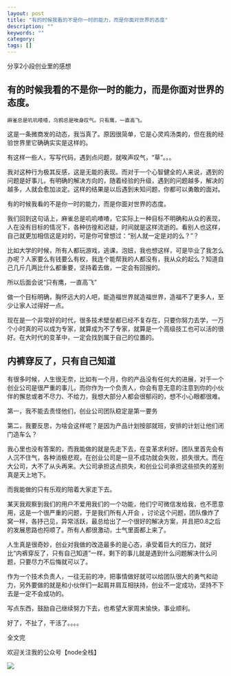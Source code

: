 ```yaml
---
layout: post
title: "有的时候我看的不是你一时的能力，而是你面对世界的态度"
description: ""
keywords: ""
category: 
tags: []
---
```


分享2小段创业里的感想

## 有的时候我看的不是你一时的能力，而是你面对世界的态度。

    麻雀总是叽叽喳喳，乌鸦总是唉身叹气。只有鹰，一直高飞。

这是一条微商发的动态，我当真了。原因很简单，它是心灵鸡汤类的，但在我的经验世界里它确确实实是这样的。

有这样一些人，写写代码，遇到点问题，就唉声叹气，“草”。。。

我对这种行为极其反感，这是无能的表现。而对于一个心智健全的人来说，遇到的问题是好事儿，有明确的解决方向的，随着经验的升级，遇到的问题越多，解决的越多，人就会愈加淡定。这样的结果是以后遇到未知问题，你都可以勇敢的面对。

有的时候我看的不是你一时的能力，而是你面对世界的态度。

我们回到这句话上，麻雀总是叽叽喳喳，它实际上一种目标不明确和从众的表现，人在没有目标的情况下，各种彷徨和迟疑，时间就是这样流逝的。看别人也这样，自己就更加相信这是对的，可是你可曾想过：“别人就一定是对的么？”？

比如大学的时候，所有人都玩游戏，逃课，泡妞，我也想这样，可是毕业了我怎么办呢？人家要么有钱要么有权，我连个能帮我的人都没有，我从众的起么？知道自己几斤几两比什么都重要，坚持着去做，一定会有回报的。

所以后面会说“只有鹰，一直高飞”

做一个目标明确，胸怀远大的人吧，能造福世界就造福世界，造福不了更多人，至少让家人过得好一点。

现在是一个非常好的时代，很多技术壁垒都已经不复存在，只要你努力去学，一万个小时真的可以成为专家，就算成为不了专家，就算是一个高级技工也可以活的很好。在大时代的变革中，一定会找到属于自己的位置的。

## 内裤穿反了，只有自己知道

有很多时候，人生很无奈，比如有一个月，你的产品没有任何大的进展，对于一个创业公司是很严重的事儿，而你作为一个负责人，你会有意无意的注意到你的小伙伴的懈怠或者不尽力、不给力，我想大部分人都会很郁闷的，想不小心眼都很难。

第一，我不能去责怪他们，创业公司团队稳定是第一要务

第二，我要反思，为啥会这样呢？是因为产品计划按部就班，安排的计划让他们闭门造车么？

我心里也没有答案的，而我能做的就是先走下去，在变革求利好。团队里首先会有人沉不住气，各种消极悲观，在创业公司是一旦不成功就会失败，损失很大。而在大公司，大不了从头再来。大公司承担这点损失，和创业公司承担这些损失的差别真是天上地下。

而我能做的只有乐观的陪着大家走下去。

某天我观察到我们的用户不爱用我们的一个功能，他们宁可微信发给我，也不愿意用，这是一个很严重的问题，于是我们所有人开会 ，讨论这个问题，团队像炸了窝一样，各抒己见，异常活跃，最总给出了一个很好的解决方案，并且把0.8之后的发展思路也捋顺了。所有人都很激动，士气里面都上来了。

人生真是很奇妙，创业对我做的改造最多的是心态，承受着巨大的压力，就好比“内裤穿反了，只有自己知道”一样，剩下的事儿就是遇到什么问题解决什么问题，只要尽力不后悔就可以了。

作为一个技术负责人，一往无前的冲，把事情做好就可以给团队很大的勇气和动力，另外要做的就是和小伙伴们一起肩并肩互相扶持，创业不一定成功，坚持不下去是一定不会成功的。

写点东西，鼓励自己继续努力下去，也希望大家周末愉快，事业顺利。

好了，不扯了，干活了。。。。


全文完

欢迎关注我的公众号【node全栈】

![](/img/node全栈-公众号.png)
